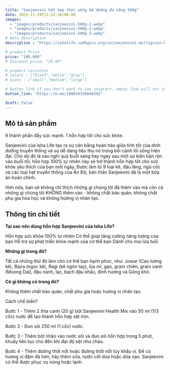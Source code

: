 ```yaml
---
title: "Sanjeevini hỗn hợp thức uống bổ dưỡng đa năng 500g"
date: 2023-11-29T11:22:16+06:00
images: 
  - "images/products/sanjeevini-500g-1.webp"
  - "images/products/sanjeevini-500g-2.webp"
  - "images/products/sanjeevini-500g-3.webp"
# meta description
description : "https://ishalife.sadhguru.org/in/sanjeevini-multigrain-health-drink-mix-500-gm"

# product Price
price: "180.000"
# discount_price: "25.00"

# product variation
# colors : ["black","white","gray"]
# sizes : ["small","medium","large"]

# button link if you don't want to use snipcart. empty link will not show button
button_link: "https://m.me/100034326040392"

draft: false
---
```

<b><h2>Mô tả sản phẩm</h2></b>

9 thành phần đầy sức mạnh. 1 hỗn hợp tốt cho sức khỏe.

Sanjeevini của Isha Life tạo ra sự cân bằng hoàn hảo giữa tính tốt của dinh dưỡng truyền thống và sự dễ dàng tiêu thụ nó trong bối cảnh lối sống hiện đại. Cho dù đó là sau nghi quỹ buổi sáng hay ngay sau một sự kiện bận rộn vào buổi tối; hỗn hợp 100% tự nhiên này sẽ trở thành hỗn hợp tốt cho sức khỏe yêu thích của bạn mỗi ngày. Được làm từ 9 loại kê, đậu lăng, ngũ cốc và các loại hạt truyền thống của Ấn Độ, bản thân Sanjeevini đã là một bữa ăn hoàn chỉnh.

Hơn nữa, bạn sẽ không chỉ thích những gì chúng tôi đã thêm vào mà còn cả những gì chúng tôi KHÔNG thêm vào - không chất bảo quản, không chất phụ gia hóa học và không hương vị nhân tạo.

<b><h2>Thông tin chi tiết</h2></b>

<b>Tại sao nên dùng hỗn hợp Sanjeevini của Isha Life?</b>

Hỗn hợp sức khỏe 100% tự nhiên
Có thể giúp tăng cường năng lượng của bạn
Hỗ trợ sự phát triển khỏe mạnh của cơ thể bạn
Dành cho mọi lứa tuổi

<b>Những gì trong đó?</b>

Tất cả những thứ đó làm cho cơ thể bạn hạnh phúc, như: Jowar (Cao lương kê), Bajra (ngọc kê), Ragi (kê ngón tay), lúa mì, gạo, gram chiên, gram xanh (Moong Dal), đậu nành, lạc, bạch đậu khấu, đinh hương và Gừng khô.

<b>Có gì không có trong đó?</b>

Không thêm chất bảo quản, chất phụ gia hoặc hương vị nhân tạo.

Cách chế biến?

Bước 1 - Thêm 2 thìa canh (20 g) bột Sanjeevini Health Mix vào 50 ml (1/3 cốc) nước để tạo thành hỗn hợp sệt mịn.

Bước 2 - Đun sôi 250 ml (1 cốc) nước.

Bước 3 - Thêm bột nhão vào nước sôi và đun sôi hỗn hợp trong 5 phút, khuấy liên tục cho đến khi đạt độ sệt như cháo.

Bước 4 - Thêm đường thốt nốt hoặc đường thốt nốt tùy khẩu vị. Để có hương vị đậm đà hơn, hãy thêm sữa, nước cốt dừa hoặc dừa nạo. Sanjeevini có thể được phục vụ nóng hoặc lạnh.